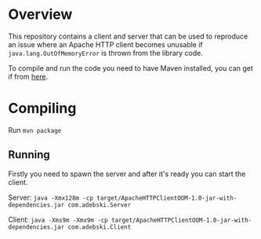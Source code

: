 # Overview
This repository contains a client and server that can be used to reproduce an issue
where an Apache HTTP client becomes unusable if `java.lang.OutOfMemoryError` is thrown from the
library code.

To compile and run the code you need to have Maven installed, you can get if 
from [here](https://maven.apache.org/download.cgi). 

# Compiling
Run `mvn package`

## Running
Firstly you need to spawn the server and after it's ready you can start the client.

Server: `java -Xmx128m -cp target/ApacheHTTPClientOOM-1.0-jar-with-dependencies.jar com.adebski.Server`

Client: `java -Xms9m -Xmx9m -cp target/ApacheHTTPClientOOM-1.0-jar-with-dependencies.jar com.adebski.Client`

